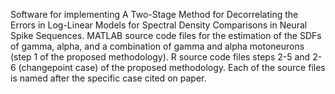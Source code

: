 Software for implementing A Two-Stage Method for Decorrelating the Errors in  Log-Linear Models for Spectral Density Comparisons in Neural Spike Sequences. MATLAB source code files for
the estimation of the SDFs of gamma, alpha, and a combination of gamma and alpha motoneurons (step 1 of the proposed methodology). R source code files steps 2-5 and 2-6 (changepoint case)
of the proposed methodology. Each of the source files is named after the specific case cited on paper. 
